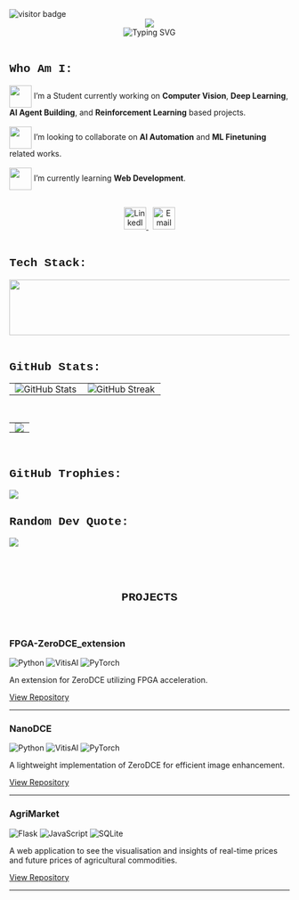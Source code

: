<img src="https://visitor-badge.laobi.icu/badge?page_id=Ashok-19.Ashok-19" alt="visitor badge"/>

<div align="center">
 <img src=https://i.imgur.com/auqdmg7.png" />
</div>

<div align='center'>
  <img src="https://readme-typing-svg.herokuapp.com?font=Fira+Code&weight=500&size=24&duration=2500&pause=1000&color=FF2828&center=true&vCenter=true&width=650&lines=I+like+building+Things;Passionate+about+AI+%26+Computer+Vision;Student+%40+Kumaraguru+College+of+Technology;🤟"alt="Typing SVG" />
</div>
</br>

<div align = 'left'>
    <h2 style="font-family: Courier New;"> Who Am I:
    </h2>
</div>

<p>
  <img src="https://media.giphy.com/media/QssGEmpkyEOhBCb7e1/giphy.gif" width="40px" style="vertical-align: middle;"/> 
  I’m a Student currently working on <b>Computer Vision</b>, <b>Deep Learning</b>, <b>AI Agent Building</b>, and <b>Reinforcement Learning</b> based projects.
  
  <br>
  </br>

  <img src="https://media.giphy.com/media/LnQjpWaON8nhr21vNW/giphy.gif" width="40px" style="vertical-align: middle;"/> 
  I’m looking to collaborate on <b>AI Automation</b> and <b>ML Finetuning</b> related works.
   <br>
  </br>


  <img src="https://media.giphy.com/media/WUlplcMpOCEmTGBtBW/giphy.gif" width="40px" style="vertical-align: middle;"/> 
  I’m currently learning <b>Web Development</b>.
</p>

</br>


<div align='center'>
  <a href="https://linkedin.com/in/ashok-19">
    <img src="https://img.shields.io/badge/LinkedIn-%230077B5.svg?logo=linkedin&logoColor=white" alt="LinkedIn" style="height:40px;" />
  </a>
  &nbsp;
  <a href="mailto:ashokraja1910@gmail.com">
    <img src="https://img.shields.io/badge/Email-D14836?logo=gmail&logoColor=white" alt="Email" style="height:40px;" />
  </a>
</div>
</br>

<div align='left'>
  <h2 style="font-family: Courier New;">Tech Stack:</h2>
</div>

<div align="center">
    <a href="https://skillicons.dev">
      <img src="https://skillicons.dev/icons?i=git,linux,docker,aws,python,pytorch,opencv,react,mongodb,mysql,firebase,ubuntu,vercel" width="900" height="100" />
    </a>
</div>



</br>
<div align = 'left'>
    <h2 style="font-family: Courier New;"> GitHub Stats:
    </h2>
</div>


<table align="center" style="border-collapse: collapse; border: none;">
  <tr>
    <td style="border: none; padding: 0 10px;">
      <img src="https://github-readme-stats.vercel.app/api?username=Ashok-19&theme=gruvbox_light&hide_border=true&include_all_commits=true&count_private=true&show_icons=true" alt="GitHub Stats" style="border: none; box-shadow: none;" />
    </td>
    <td style="border: none; padding: 0 10px;">
      <img src="https://nirzak-streak-stats.vercel.app/?user=Ashok-19&theme=gruvbox_light&hide_border=true" alt="GitHub Streak" style="border: none; box-shadow: none;" />
    </td>
  </tr>
</table>


</br>

<table align="center" style="border-collapse: collapse; border: none;">
  <tr>
    <td style="border: none; padding: 0 10px;">
      <img src="https://github-readme-activity-graph.vercel.app/graph?username=Ashok-19&bg_color=fbf1c7&color=3c3836&line=98971a&point=458588&area=true&hide_border=false" style="border: none; box-shadow: true;" />
    </td>
  </tr>
</table>

</br>
<div align = 'left'>
    <h2 style="font-family: Courier New;"> GitHub Trophies:
    </h2>
</div>

![](https://github-profile-trophy.vercel.app/?username=Ashok-19&theme=gruvbox&no-frame=false&no-bg=false&margin-w=20)
<br>

<div align = 'left'>
    <h2 style="font-family: Courier New;"> Random Dev Quote:
    </h2>
</div>

![](https://quotes-github-readme.vercel.app/api?type=horizontal&theme=gruvbox)</br>
</br>

<div align="center" style="font-family: 'Courier New'; padding: 20px;">
  <h2>PROJECTS</h2>
</div>

### FPGA-ZeroDCE_extension
![Python](https://img.shields.io/badge/Python-3776AB?logo=python&logoColor=white) ![VitisAI](https://img.shields.io/badge/VitisAI-FF6F00) ![PyTorch](https://img.shields.io/badge/PyTorch-EE4C2C?logo=pytorch&logoColor=white)

An extension for ZeroDCE utilizing FPGA acceleration.  

[View Repository](https://github.com/Ashok-19/FPGA-ZeroDCE_extension)

---

### NanoDCE
![Python](https://img.shields.io/badge/Python-3776AB?logo=python&logoColor=white) ![VitisAI](https://img.shields.io/badge/VitisAI-FF6F00) ![PyTorch](https://img.shields.io/badge/PyTorch-EE4C2C?logo=pytorch&logoColor=white)

A lightweight implementation of ZeroDCE for efficient image enhancement.  

[View Repository](https://github.com/Ashok-19/ZeroDCE_extension-KD)

---

### AgriMarket
![Flask](https://img.shields.io/badge/Flask-000000?logo=flask&logoColor=white) ![JavaScript](https://img.shields.io/badge/JavaScript-F7DF1E?logo=javascript&logoColor=black) ![SQLite](https://img.shields.io/badge/SQLite-003B57?logo=sqlite&logoColor=white)

A web application to see the visualisation and insights of real-time prices and future prices of agricultural commodities.  

[View Repository](https://github.com/Ashok-19/AgriMarket)



---

